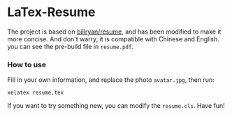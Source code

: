 # LaTex-Resume

The project is based on [billryan/resume](https://github.com/billryan/resume), and has been modified to make it more concise. And don't warry, it is compatible with Chinese and English. you can see the pre-build file in `resume.pdf`.

### How to use
Fill in your own information, and replace the photo `avatar.jpg`, then run:

```
xelatex resume.tex
```
If you want to try something new, you can modify the `resume.cls`. Have fun!
